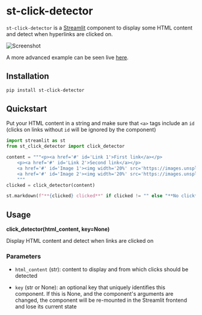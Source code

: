 # st-click-detector

`st-click-detector` is a [Streamlit](https://streamlit.io) component to display some HTML content and detect when hyperlinks are clicked on.

![Screenshot](screenshot.gif)

A more advanced example can be seen live [here](https://huggingface.co/spaces/vivien/semanticsearch).

## Installation

```bash
pip install st-click-detector
```

## Quickstart

Put your HTML content in a string and make sure that `<a>` tags include an `id` (clicks on links without `id` will be ignored by the component)

```python
import streamlit as st
from st_click_detector import click_detector

content = """<p><a href='#' id='Link 1'>First link</a></p>
    <p><a href='#' id='Link 2'>Second link</a></p>
    <a href='#' id='Image 1'><img width='20%' src='https://images.unsplash.com/photo-1565130838609-c3a86655db61?w=200'></a>
    <a href='#' id='Image 2'><img width='20%' src='https://images.unsplash.com/photo-1565372195458-9de0b320ef04?w=200'></a>
    """
clicked = click_detector(content)

st.markdown(f"**{clicked} clicked**" if clicked != "" else "**No click**")
```

## Usage

**click_detector(html_content, key=None)**

Display HTML content and detect when links are clicked on

### Parameters

- `html_content` (str): content to display and from which clicks should be detected

- `key` (str or None): an optional key that uniquely identifies this component. If this is None, and the component's arguments are changed, the component will be re-mounted in the Streamlit frontend and lose its current state
